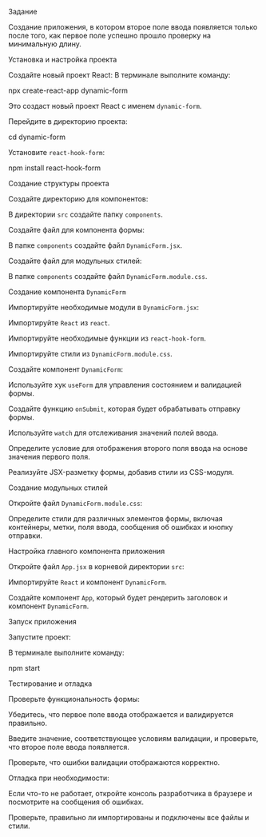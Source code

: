 Задание


Создание приложения, в котором второе поле ввода появляется только после того, как первое поле успешно прошло проверку на минимальную длину.


Установка и настройка проекта


Создайте новый проект React: В терминале выполните команду:

npx create-react-app dynamic-form

Это создаст новый проект React с именем `dynamic-form`.


Перейдите в директорию проекта:

cd dynamic-form


Установите `react-hook-form`:

npm install react-hook-form


Создание структуры проекта


Создайте директорию для компонентов:

В директории `src` создайте папку `components`.


Создайте файл для компонента формы:

В папке `components` создайте файл `DynamicForm.jsx`.


Создайте файл для модульных стилей:

В папке `components` создайте файл `DynamicForm.module.css`.


Создание компонента `DynamicForm`


Импортируйте необходимые модули в `DynamicForm.jsx`:

Импортируйте `React` из `react`.

Импортируйте необходимые функции из `react-hook-form`.

Импортируйте стили из `DynamicForm.module.css`.


Создайте компонент `DynamicForm`:

Используйте хук `useForm` для управления состоянием и валидацией формы.

Создайте функцию `onSubmit`, которая будет обрабатывать отправку формы.

Используйте `watch` для отслеживания значений полей ввода.

Определите условие для отображения второго поля ввода на основе значения первого поля.

Реализуйте JSX-разметку формы, добавив стили из CSS-модуля.


Создание модульных стилей


Откройте файл `DynamicForm.module.css`:

Определите стили для различных элементов формы, включая контейнеры, метки, поля ввода, сообщения об ошибках и кнопку отправки.


Настройка главного компонента приложения


Откройте файл `App.jsx` в корневой директории `src`:

Импортируйте `React` и компонент `DynamicForm`.

Создайте компонент `App`, который будет рендерить заголовок и компонент `DynamicForm`.


Запуск приложения


Запустите проект:

В терминале выполните команду:

npm start


Тестирование и отладка


Проверьте функциональность формы:

Убедитесь, что первое поле ввода отображается и валидируется правильно.

Введите значение, соответствующее условиям валидации, и проверьте, что второе поле ввода появляется.

Проверьте, что ошибки валидации отображаются корректно.


Отладка при необходимости:

Если что-то не работает, откройте консоль разработчика в браузере и посмотрите на сообщения об ошибках.

Проверьте, правильно ли импортированы и подключены все файлы и стили.